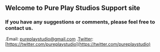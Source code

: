 ## Welcome to Pure Play Studios Support site

### If you have any suggestions or comments, please feel free to contact us.
.Email: pureplaystudio@gmail.com
.[Twitter](https://twitter.com/pureplaystudio): [https://twitter.com/pureplaystudio](https://twitter.com/pureplaystudio)
